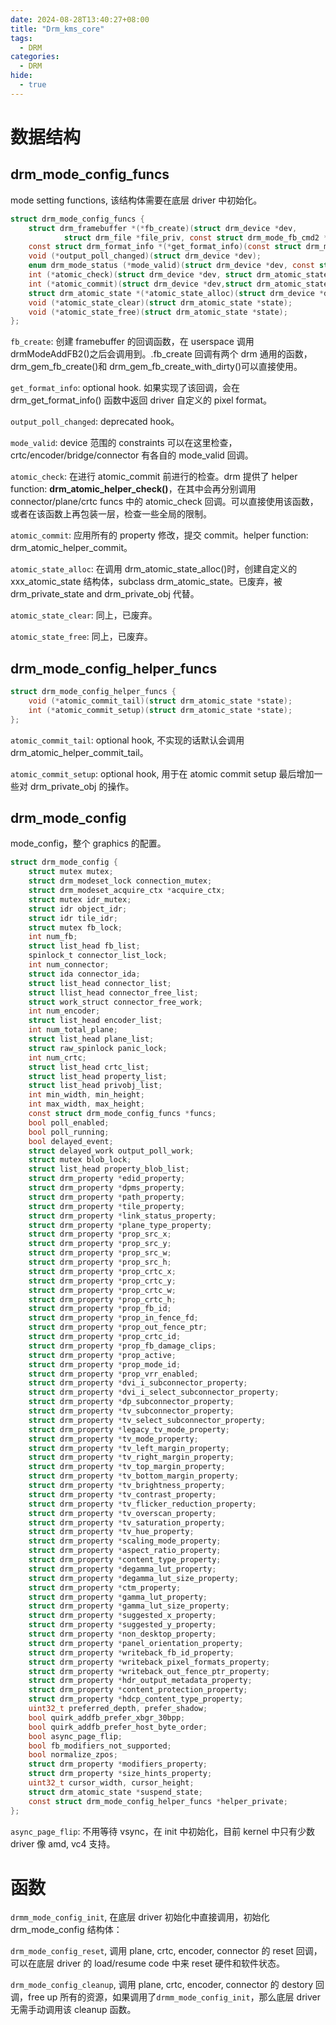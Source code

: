 ```yaml
---
date: 2024-08-28T13:40:27+08:00
title: "Drm_kms_core"
tags:
  - DRM
categories:
  - DRM
hide:
  - true
---
```


# 数据结构

## drm_mode_config_funcs

mode setting functions, 该结构体需要在底层 driver 中初始化。

```c
struct drm_mode_config_funcs {
    struct drm_framebuffer *(*fb_create)(struct drm_device *dev,
    		struct drm_file *file_priv, const struct drm_mode_fb_cmd2 *mode_cmd);
    const struct drm_format_info *(*get_format_info)(const struct drm_mode_fb_cmd2 *mode_cmd);
    void (*output_poll_changed)(struct drm_device *dev);
    enum drm_mode_status (*mode_valid)(struct drm_device *dev, const struct drm_display_mode *mode);
    int (*atomic_check)(struct drm_device *dev, struct drm_atomic_state *state);
    int (*atomic_commit)(struct drm_device *dev,struct drm_atomic_state *state, bool nonblock);
    struct drm_atomic_state *(*atomic_state_alloc)(struct drm_device *dev);
    void (*atomic_state_clear)(struct drm_atomic_state *state);
    void (*atomic_state_free)(struct drm_atomic_state *state);
};
```

`fb_create`: 创建 framebuffer 的回调函数，在 userspace 调用 drmModeAddFB2()之后会调用到。.fb_create 回调有两个 drm 通用的函数，drm_gem_fb_create()和 drm_gem_fb_create_with_dirty()可以直接使用。

`get_format_info`: optional hook. 如果实现了该回调，会在 drm_get_format_info() 函数中返回 driver 自定义的 pixel format。

`output_poll_changed`: deprecated hook。

`mode_valid`: device 范围的 constraints 可以在这里检查，crtc/encoder/bridge/connector 有各自的 mode_valid 回调。

`atomic_check`: 在进行 atomic_commit 前进行的检查。drm 提供了 helper function: **drm_atomic_helper_check()**，在其中会再分别调用 connector/plane/crtc funcs 中的 atomic_check 回调。可以直接使用该函数，或者在该函数上再包装一层，检查一些全局的限制。

`atomic_commit`: 应用所有的 property 修改，提交 commit。helper function: drm_atomic_helper_commit。

`atomic_state_alloc`: 在调用 drm_atomic_state_alloc()时，创建自定义的 xxx_atomic_state 结构体，subclass drm_atomic_state。已废弃，被 drm_private_state and drm_private_obj 代替。

`atomic_state_clear`: 同上，已废弃。

`atomic_state_free`: 同上，已废弃。

## drm_mode_config_helper_funcs

```c
struct drm_mode_config_helper_funcs {
	void (*atomic_commit_tail)(struct drm_atomic_state *state);
	int (*atomic_commit_setup)(struct drm_atomic_state *state);
};
```

`atomic_commit_tail`: optional hook, 不实现的话默认会调用 drm_atomic_helper_commit_tail。

`atomic_commit_setup`: optional hook, 用于在 atomic commit setup 最后增加一些对 drm_private_obj 的操作。

## drm_mode_config

mode_config，整个 graphics 的配置。

```c
struct drm_mode_config {
    struct mutex mutex;
    struct drm_modeset_lock connection_mutex;
    struct drm_modeset_acquire_ctx *acquire_ctx;
    struct mutex idr_mutex;
    struct idr object_idr;
    struct idr tile_idr;
    struct mutex fb_lock;
    int num_fb;
    struct list_head fb_list;
    spinlock_t connector_list_lock;
    int num_connector;
    struct ida connector_ida;
    struct list_head connector_list;
    struct llist_head connector_free_list;
    struct work_struct connector_free_work;
    int num_encoder;
    struct list_head encoder_list;
    int num_total_plane;
    struct list_head plane_list;
    struct raw_spinlock panic_lock;
    int num_crtc;
    struct list_head crtc_list;
    struct list_head property_list;
    struct list_head privobj_list;
    int min_width, min_height;
    int max_width, max_height;
    const struct drm_mode_config_funcs *funcs;
    bool poll_enabled;
    bool poll_running;
    bool delayed_event;
    struct delayed_work output_poll_work;
    struct mutex blob_lock;
    struct list_head property_blob_list;
    struct drm_property *edid_property;
    struct drm_property *dpms_property;
    struct drm_property *path_property;
    struct drm_property *tile_property;
    struct drm_property *link_status_property;
    struct drm_property *plane_type_property;
    struct drm_property *prop_src_x;
    struct drm_property *prop_src_y;
    struct drm_property *prop_src_w;
    struct drm_property *prop_src_h;
    struct drm_property *prop_crtc_x;
    struct drm_property *prop_crtc_y;
    struct drm_property *prop_crtc_w;
    struct drm_property *prop_crtc_h;
    struct drm_property *prop_fb_id;
    struct drm_property *prop_in_fence_fd;
    struct drm_property *prop_out_fence_ptr;
    struct drm_property *prop_crtc_id;
    struct drm_property *prop_fb_damage_clips;
    struct drm_property *prop_active;
    struct drm_property *prop_mode_id;
    struct drm_property *prop_vrr_enabled;
    struct drm_property *dvi_i_subconnector_property;
    struct drm_property *dvi_i_select_subconnector_property;
    struct drm_property *dp_subconnector_property;
    struct drm_property *tv_subconnector_property;
    struct drm_property *tv_select_subconnector_property;
    struct drm_property *legacy_tv_mode_property;
    struct drm_property *tv_mode_property;
    struct drm_property *tv_left_margin_property;
    struct drm_property *tv_right_margin_property;
    struct drm_property *tv_top_margin_property;
    struct drm_property *tv_bottom_margin_property;
    struct drm_property *tv_brightness_property;
    struct drm_property *tv_contrast_property;
    struct drm_property *tv_flicker_reduction_property;
    struct drm_property *tv_overscan_property;
    struct drm_property *tv_saturation_property;
    struct drm_property *tv_hue_property;
    struct drm_property *scaling_mode_property;
    struct drm_property *aspect_ratio_property;
    struct drm_property *content_type_property;
    struct drm_property *degamma_lut_property;
    struct drm_property *degamma_lut_size_property;
    struct drm_property *ctm_property;
    struct drm_property *gamma_lut_property;
    struct drm_property *gamma_lut_size_property;
    struct drm_property *suggested_x_property;
    struct drm_property *suggested_y_property;
    struct drm_property *non_desktop_property;
    struct drm_property *panel_orientation_property;
    struct drm_property *writeback_fb_id_property;
    struct drm_property *writeback_pixel_formats_property;
    struct drm_property *writeback_out_fence_ptr_property;
    struct drm_property *hdr_output_metadata_property;
    struct drm_property *content_protection_property;
    struct drm_property *hdcp_content_type_property;
    uint32_t preferred_depth, prefer_shadow;
    bool quirk_addfb_prefer_xbgr_30bpp;
    bool quirk_addfb_prefer_host_byte_order;
    bool async_page_flip;
    bool fb_modifiers_not_supported;
    bool normalize_zpos;
    struct drm_property *modifiers_property;
    struct drm_property *size_hints_property;
    uint32_t cursor_width, cursor_height;
    struct drm_atomic_state *suspend_state;
    const struct drm_mode_config_helper_funcs *helper_private;
};
```

`async_page_flip`: 不用等待 vsync，在 init 中初始化，目前 kernel 中只有少数 driver 像 amd, vc4 支持。

# 函数

`drmm_mode_config_init`, 在底层 driver 初始化中直接调用，初始化 drm_mode_config 结构体：

`drm_mode_config_reset`, 调用 plane, crtc, encoder, connector 的 reset 回调，可以在底层 driver 的 load/resume code 中来 reset 硬件和软件状态。

`drm_mode_config_cleanup`, 调用 plane, crtc, encoder, connector 的 destory 回调，free up 所有的资源，如果调用了`drmm_mode_config_init`，那么底层 driver 无需手动调用该 cleanup 函数。
